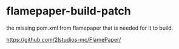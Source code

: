 # flamepaper-build-patch
the missing pom.xml from flamepaper that is needed for it to build.

https://github.com/2lstudios-mc/FlamePaper/

